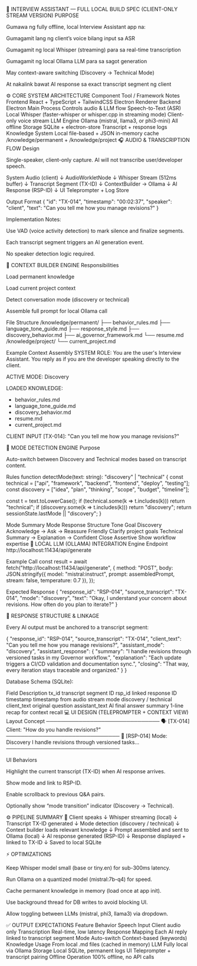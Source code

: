 🧠 INTERVIEW ASSISTANT — FULL LOCAL BUILD SPEC (CLIENT-ONLY STREAM VERSION)
PURPOSE

Gumawa ng fully offline, local Interview Assistant app na:

Gumagamit lang ng client’s voice bilang input sa ASR

Gumagamit ng local Whisper (streaming) para sa real-time transcription

Gumagamit ng local Ollama LLM para sa sagot generation

May context-aware switching (Discovery → Technical Mode)

At nakalink bawat AI response sa exact transcript segment ng client

⚙️ CORE SYSTEM ARCHITECTURE
Component	Tool / Framework	Notes
Frontend	React + TypeScript + TailwindCSS	Electron Renderer
Backend	Electron Main Process	Controls audio & LLM flow
Speech-to-Text (ASR)	Local Whisper (faster-whisper or whisper.cpp in streaming mode)	Client-only voice stream
LLM Engine	Ollama (mistral, llama3, or phi3-mini)	All offline
Storage	SQLite + electron-store	Transcript + response logs
Knowledge System	Local file-based + JSON in-memory cache	/knowledge/permanent + /knowledge/project
🎧 AUDIO & TRANSCRIPTION FLOW
Design

Single-speaker, client-only capture.
AI will not transcribe user/developer speech.

System Audio (client)
  ↓
AudioWorkletNode
  ↓
Whisper Stream (512ms buffer)
  ↓
Transcript Segment (TX-ID)
  ↓
ContextBuilder → Ollama
  ↓
AI Response (RSP-ID)
  ↓
UI Teleprompter + Log Store

Output Format
{
  "id": "TX-014",
  "timestamp": "00:02:37",
  "speaker": "client",
  "text": "Can you tell me how you manage revisions?"
}


Implementation Notes:

Use VAD (voice activity detection) to mark silence and finalize segments.

Each transcript segment triggers an AI generation event.

No speaker detection logic required.

🧩 CONTEXT BUILDER ENGINE
Responsibilities

Load permanent knowledge

Load current project context

Detect conversation mode (discovery or technical)

Assemble full prompt for local Ollama call

File Structure
/knowledge/permanent/
├── behavior_rules.md
├── language_tone_guide.md
├── response_style.md
├── discovery_behavior.md
├── ai_governor_framework.md
└── resume.md
/knowledge/project/
└── current_project.md

Example Context Assembly
SYSTEM ROLE:
You are the user's Interview Assistant.
You reply as if you are the developer speaking directly to the client.

ACTIVE MODE: Discovery

LOADED KNOWLEDGE:
- behavior_rules.md
- language_tone_guide.md
- discovery_behavior.md
- resume.md
- current_project.md

CLIENT INPUT [TX-014]:
"Can you tell me how you manage revisions?"

🧭 MODE DETECTION ENGINE
Purpose

Auto-switch between Discovery and Technical modes
based on transcript content.

Rules
function detectMode(text: string): "discovery" | "technical" {
  const technical = ["api", "framework", "backend", "frontend", "deploy", "testing"];
  const discovery = ["idea", "plan", "thinking", "scope", "budget", "timeline"];

  const t = text.toLowerCase();
  if (technical.some(k => t.includes(k))) return "technical";
  if (discovery.some(k => t.includes(k))) return "discovery";
  return sessionState.lastMode || "discovery";
}

Mode Summary
Mode	Response Structure	Tone	Goal
Discovery	Acknowledge → Ask → Reassure	Friendly	Clarify project goals
Technical	Summary → Explanation → Confident Close	Assertive	Show workflow expertise
🤖 LOCAL LLM (OLLAMA) INTEGRATION
Engine Endpoint
http://localhost:11434/api/generate

Example Call
const result = await fetch("http://localhost:11434/api/generate", {
  method: "POST",
  body: JSON.stringify({
    model: "mistral:instruct",
    prompt: assembledPrompt,
    stream: false,
    temperature: 0.7
  }),
});

Expected Response
{
  "response_id": "RSP-014",
  "source_transcript": "TX-014",
  "mode": "discovery",
  "text": "Okay, I understand your concern about revisions. How often do you plan to iterate?"
}

🧱 RESPONSE STRUCTURE & LINKAGE

Every AI output must be anchored to a transcript segment:

{
  "response_id": "RSP-014",
  "source_transcript": "TX-014",
  "client_text": "Can you tell me how you manage revisions?",
  "assistant_mode": "discovery",
  "assistant_response": {
    "summary": "I handle revisions through versioned tasks in my Governor workflow.",
    "explanation": "Each update triggers a CI/CD validation and documentation sync.",
    "closing": "That way, every iteration stays traceable and organized."
  }
}


Database Schema (SQLite):

Field	Description
tx_id	transcript segment ID
rsp_id	linked response ID
timestamp	timestamp from audio stream
mode	discovery / technical
client_text	original question
assistant_text	AI final answer
summary	1-line recap for context recall
💻 UI DESIGN (TELEPROMPTER + CONTEXT VIEW)
Layout Concept
───────────────────────────────
🗣 [TX-014]  Client: "How do you handle revisions?"
───────────────────────────────
🤖 [RSP-014]  Mode: Discovery
I handle revisions through versioned tasks...
───────────────────────────────

UI Behaviors

Highlight the current transcript (TX-ID) when AI response arrives.

Show mode and link to RSP-ID.

Enable scrollback to previous Q&A pairs.

Optionally show “mode transition” indicator (Discovery → Technical).

⚙️ PIPELINE SUMMARY
🎤 Client speaks
↓
Whisper streaming (local)
↓
Transcript TX-ID generated
↓
Mode detection (discovery / technical)
↓
Context builder loads relevant knowledge
↓
Prompt assembled and sent to Ollama (local)
↓
AI response generated (RSP-ID)
↓
Response displayed + linked to TX-ID
↓
Saved to local SQLite

⚡ OPTIMIZATIONS

Keep Whisper model small (base or tiny.en) for sub-300ms latency.

Run Ollama on a quantized model (mistral:7b-q4) for speed.

Cache permanent knowledge in memory (load once at app init).

Use background thread for DB writes to avoid blocking UI.

Allow toggling between LLMs (mistral, phi3, llama3) via dropdown.

✅ OUTPUT EXPECTATIONS
Feature	Behavior
Speech Input	Client audio only
Transcription	Real-time, low latency
Response Mapping	Each AI reply linked to transcript segment
Mode Auto-switch	Context-based (keywords)
Knowledge Usage	From local .md files (cached in memory)
LLM	Fully local via Ollama
Storage	Local SQLite, permanent logs
UI	Teleprompter + transcript pairing
Offline Operation	100% offline, no API calls